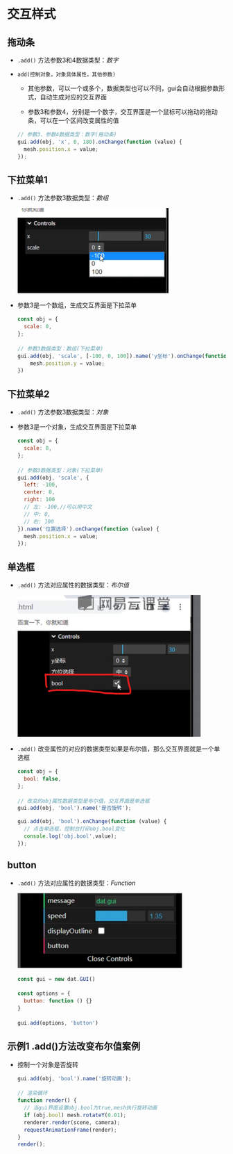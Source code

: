 # 交互样式

## 拖动条

+ `.add()` 方法参数3和4数据类型：*数字*
+ `add(控制对象，对象具体属性，其他参数)`

  + 其他参数，可以一个或多个，数据类型也可以不同，gui会自动根据参数形式，自动生成对应的交互界面

  + 参数3和参数4，分别是一个数字，交互界面是一个鼠标可以拖动的拖动条，可以在一个区间改变属性的值

  ```js
  // 参数3、参数4数据类型：数字(拖动条)
  gui.add(obj, 'x', 0, 180).onChange(function (value) {
    mesh.position.x = value;
  });
  ```

## 下拉菜单1

+ `.add()` 方法参数3数据类型：*数组*

  ![alt text](images/下拉菜单.png)

+ 参数3是一个数组，生成交互界面是下拉菜单

  ```js
  const obj = {
    scale: 0,
  };

  // 参数3数据类型：数组(下拉菜单)
  gui.add(obj, 'scale', [-100, 0, 100]).name('y坐标').onChange(function (value) {
      mesh.position.y = value;
  })
  ```

## 下拉菜单2

+ `.add()` 方法参数3数据类型：*对象*
+ 参数3是一个对象，生成交互界面是下拉菜单

  ```js
  const obj = {
    scale: 0,
  };

  // 参数3数据类型：对象(下拉菜单)
  gui.add(obj, 'scale', {
    left: -100,
    center: 0,
    right: 100
    // 左: -100,//可以用中文
    // 中: 0,
    // 右: 100
  }).name('位置选择').onChange(function (value) {
    mesh.position.x = value;
  });
  ```

## 单选框

+ `.add()` 方法对应属性的数据类型：*布尔值*

  ![alt text](images/单选框.png)

+ `.add()` 改变属性的对应的数据类型如果是布尔值，那么交互界面就是一个单选框

  ```js
  const obj = {
    bool: false,
  };

  // 改变的obj属性数据类型是布尔值，交互界面是单选框
  gui.add(obj, 'bool').name('是否旋转');
  ```

  ```js
  gui.add(obj, 'bool').onChange(function (value) {
    // 点击单选框，控制台打印obj.bool变化
    console.log('obj.bool',value);
  });
  ```

## button

+ `.add()` 方法对应属性的数据类型：*Function*

  ![alt text](images/buttom.png)

  ```js
  const gui = new dat.GUI()

  const options = {
    button: function () {}
  }

  gui.add(options, 'button')
  ```

## 示例1 .add()方法改变布尔值案例

+ 控制一个对象是否旋转

  ```js
  gui.add(obj, 'bool').name('旋转动画');

  // 渲染循环
  function render() {
    // 当gui界面设置obj.bool为true,mesh执行旋转动画
    if (obj.bool) mesh.rotateY(0.01);
    renderer.render(scene, camera);
    requestAnimationFrame(render);
  }
  render();
  ```
